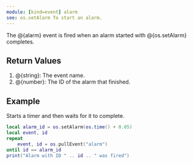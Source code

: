 ```yaml
---
module: [kind=event] alarm
see: os.setAlarm To start an alarm.
---
```


<!--
SPDX-FileCopyrightText: 2021 The CC: Tweaked Developers

SPDX-License-Identifier: LicenseRef-CCPL
-->

The @{alarm} event is fired when an alarm started with @{os.setAlarm} completes.

## Return Values
1. @{string}: The event name.
2. @{number}: The ID of the alarm that finished.

## Example
Starts a timer and then waits for it to complete.

```lua
local alarm_id = os.setAlarm(os.time() + 0.05)
local event, id
repeat
    event, id = os.pullEvent("alarm")
until id == alarm_id
print("Alarm with ID " .. id .. " was fired")
```

